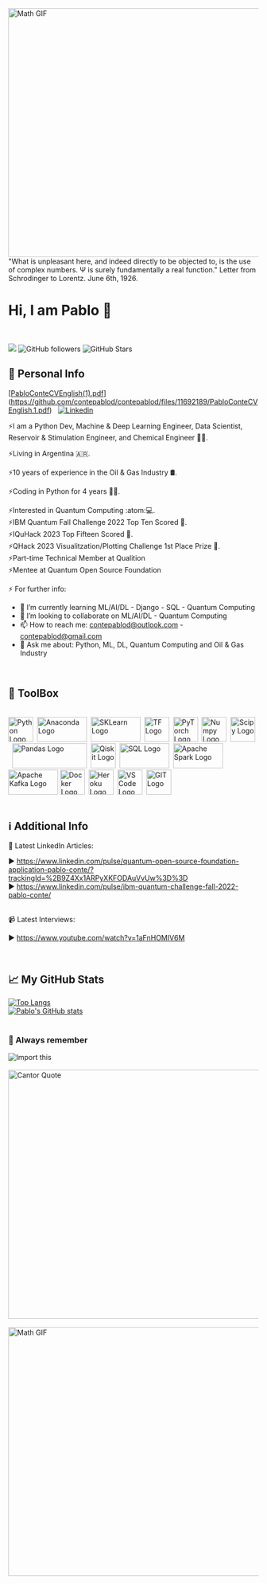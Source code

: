 <img src="https://www.thisiscolossal.com/wp-content/uploads/2017/07/wave-1.gif" alt="Math GIF" width="1000" height="500"/>

<br>
"What is unpleasant here, and indeed directly to be objected to, is the use of complex numbers. Ψ is surely fundamentally a real function." Letter from Schrodinger to Lorentz. June 6th, 1926.
<br>

# Hi, I am Pablo 👋

<br>

![](https://komarev.com/ghpvc/?username=contepablod)
![GitHub followers](https://img.shields.io/github/followers/contepablod?style=social)
![GitHub Stars](https://img.shields.io/github/stars/contepablod?style=social)
<br>

## &#x1FAAA; Personal Info


[[PabloConteCVEnglish(1).pdf](https://img.icons8.com/officel/2x/set-as-resume.png)](https://github.com/contepablod/contepablod/files/11692189/PabloConteCVEnglish.1.pdf)&nbsp;&nbsp;
[![Linkedin](https://img.icons8.com/dusk/2x/linkedin.png)](https://www.linkedin.com/in/pablo-conte)


⚡I am a Python Dev, Machine & Deep Learning Engineer, Data Scientist, Reservoir & Stimulation Engineer, and Chemical Engineer 🧑‍🏫.

⚡Living in Argentina 🇦🇷.

⚡10 years of experience in the Oil & Gas Industry :oil_drum:.

⚡Coding in Python for 4 years 👨‍💻.

⚡Interested in Quantum Computing :atom::computer:.
<br>⚡IBM Quantum Fall Challenge 2022 Top Ten Scored :medal_sports:.
<br>⚡IQuHack 2023 Top Fifteen Scored :medal_sports:.
<br>⚡QHack 2023 Visualitzation/Plotting Challenge 1st Place Prize :medal_sports:.
<br>⚡Part-time Technical Member at Qualition
<br>⚡Mentee at Quantum Open Source Foundation

⚡ For further info:

- 🌱 I’m currently learning ML/AI/DL - Django - SQL - Quantum Computing
- 👯 I’m looking to collaborate on ML/AI/DL - Quantum Computing
- 📫 How to reach me: contepablod@outlook.com - contepablod@gmail.com
- 💬 Ask me about: Python, ML, DL, Quantum Computing and Oil & Gas Industry
<br>

## &#x1F9F0; ToolBox

<br><img src="https://cdn.worldvectorlogo.com/logos/python-5.svg" alt="Python Logo" width="50" height="50"/>&nbsp;&nbsp;<img src="https://upload.wikimedia.org/wikipedia/en/c/cd/Anaconda_Logo.png" alt="Anaconda Logo" width="100" height="50"/>&nbsp;&nbsp;<img src="https://upload.wikimedia.org/wikipedia/commons/thumb/0/05/Scikit_learn_logo_small.svg/1920px-Scikit_learn_logo_small.svg.png" alt="SKLearn Logo" width="100" height="50"/>&nbsp;&nbsp;<img src="https://cdn.worldvectorlogo.com/logos/tensorflow-2.svg" alt="TF Logo" width="50" height="50"/>&nbsp;&nbsp;<img src="https://upload.wikimedia.org/wikipedia/commons/thumb/1/10/PyTorch_logo_icon.svg/640px-PyTorch_logo_icon.svg.png" alt="PyTorch Logo" width="50" height="50"/>&nbsp;&nbsp;<img src="https://cdn.worldvectorlogo.com/logos/numpy-1.svg" alt="Numpy Logo" width="50" height="50"/>&nbsp;&nbsp;<img src="https://upload.wikimedia.org/wikipedia/commons/thumb/b/b2/SCIPY_2.svg/250px-SCIPY_2.svg.png" alt="Scipy Logo" width="50" height="50"/>&nbsp;&nbsp;<img src="https://preview.redd.it/c6h7rok9c2v31.jpg?width=960&crop=smart&auto=webp&v=enabled&s=28b62012dbd397ee7b9e11cc310a141957341f78" alt="Pandas Logo" width="150" height="50"/>&nbsp;&nbsp;<img src="https://encrypted-tbn0.gstatic.com/images?q=tbn:ANd9GcRLZrFEVNDfC5gE_7citMPRk08TS0D5vMFWpJJAh5fBB2kH9fqGFJ9LM3opeDpCLjouftE&usqp=CAU" alt="Qiskit Logo" width="50" height="50"/>&nbsp;&nbsp;<img src="https://upload.wikimedia.org/wikipedia/commons/thumb/8/87/Sql_data_base_with_logo.png/800px-Sql_data_base_with_logo.png?20210130181641" alt="SQL Logo" width="100" height="50"/>&nbsp;&nbsp;<img src="https://www.databricks.com/wp-content/uploads/2019/02/spark-white.png" alt="Apache Spark Logo" width="100" height="50"/>&nbsp;<img src="https://encrypted-tbn0.gstatic.com/images?q=tbn:ANd9GcR5V_NJGozQpBOydcFATALeXduFI9ipKUkQrQySaWMcHjyEsIFyhHdsH184j6a6sT_m0DI&usqp=CAU" alt="Apache Kafka Logo" width="100" height="50"/>&nbsp;<img src="https://cdn.worldvectorlogo.com/logos/docker.svg" alt="Docker Logo" width="50" height="50"/>&nbsp;&nbsp;<img src="https://cdn.worldvectorlogo.com/logos/heroku-4.svg" alt="Heroku Logo" width="50" height="50"/>&nbsp;&nbsp;<img src="https://cdn.worldvectorlogo.com/logos/visual-studio-code-1.svg" alt="VS Code Logo" width="50" height="50"/>&nbsp;&nbsp;<img src="https://cdn.worldvectorlogo.com/logos/git-icon.svg" alt="GIT Logo" width="50" height="50"/>
<br>
<br>
## &#x2139; Additional Info
📝 Latest LinkedIn Articles:

▶ https://www.linkedin.com/pulse/quantum-open-source-foundation-application-pablo-conte/?trackingId=%2B9Z4Xx1ARPyXKFODAuVvUw%3D%3D
<br> ▶ https://www.linkedin.com/pulse/ibm-quantum-challenge-fall-2022-pablo-conte/

<br>📹 Latest Interviews:

▶ https://www.youtube.com/watch?v=1aFnHOMIV6M

<br>

## &#x1f4c8; My GitHub Stats
[![Top Langs](https://github-readme-stats.vercel.app/api/top-langs/?username=contepablod&layout=compact&hide=java,html,css&theme=radical)](https://github.com/anuraghazra/github-readme-stats)
<br>[![Pablo's GitHub stats](https://github-readme-stats.vercel.app/api?username=contepablod&show_icons=true&theme=radical)](https://github.com/anuraghazra/github-readme-stats)
<br>
<br>
### &#x1F4CC; Always remember
![Import this](https://user-images.githubusercontent.com/80008587/189157077-c6295841-69a1-4ff4-9f72-655774174ef2.jpg)
<br>
<br>
<img src="https://quotefancy.com/media/wallpaper/3840x2160/2180421-Georg-Cantor-Quote-The-essence-of-mathematics-lies-precisely-in.jpg" alt="Cantor Quote" width="1000" height="500"/>
<br>
<br>
<img src="https://www.thisiscolossal.com/wp-content/uploads/2017/07/wave-5.gif" alt="Math GIF" width="1000" height="500"/>
